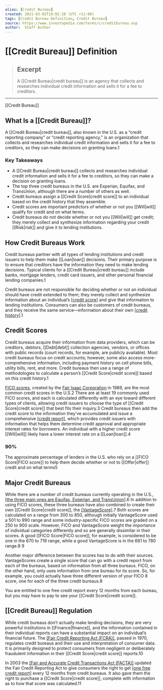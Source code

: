 ```yaml
---
alias: [Credit Bureau]
created: 2021-03-02T19:02:28 (UTC +11:00)
tags: [Credit Bureau Definition, Credit Bureau]
source: https://www.investopedia.com/terms/c/creditbureau.asp
author:  Staff Author
---
```


# [[Credit Bureau]] Definition

> ## Excerpt
> A [[Credit Bureau|credit bureau]] is an agency that collects and researches individual credit information and sells it for a fee to creditors.

---

[[Credit Bureau]]
## What Is a [[Credit Bureau]]?

A [[Credit Bureau|credit bureau]], also known in the U.S. as a “credit reporting company” or “credit reporting agency,” is an organization that collects and researches individual credit information and sells it for a fee to creditors, so they can make decisions on granting loans.1

### Key Takeaways

-   A [[Credit Bureau|credit bureau]] collects and researches individual credit information and sells it for a fee to creditors, so they can make a decision on granting loans.
-   The top three credit bureaus in the U.S. are Experian, Equifax, and TransUnion, although there are a number of others as well.
-   Credit bureaus assign a [[Credit Score|credit score]] to an individual based on the credit history that they assemble.
-   Credit scores are important predictors of whether or not you [[Will|will]] qualify for credit and on what terms.
-   Credit bureaus do not decide whether or not you [[Will|will]] get credit; they merely collect and synthesize information regarding your credit [[Risk|risk]] and give it to lending institutions.

## How Credit Bureaus Work

Credit bureaus partner with all types of lending institutions and credit issuers to help them make [[Loan|loan]] decisions. Their primary purpose is to ensure that creditors have the information they need to make lending decisions. Typical clients for a [[Credit Bureau|credit bureau]] include banks, mortgage lenders, credit card issuers, and other personal financial lending companies.1

Credit bureaus are not responsible for deciding whether or not an individual should have credit extended to them; they merely collect and synthesize information about an individual’s [[credit score]](https://www.investopedia.com/terms/c/credit_score.asp) and give that information to lending institutions. Consumers can also be customers of credit bureaus, and they receive the same service—information about their own [[credit history]](https://www.investopedia.com/terms/c/credit-history.asp).1

## Credit Scores

Credit bureaus acquire their information from data providers, which can be creditors, debtors, [[Debt|debt]] collection agencies, vendors, or offices with public records (court records, for example, are publicly available). Most credit bureaus focus on credit accounts; however, some also access more-comprehensive information, including payment history on cell phone bills, utility bills, rent, and more. Credit bureaus then use a range of methodologies to calculate a person’s [[Credit Score|credit score]] based on this credit history.1

[FICO scores](https://www.investopedia.com/terms/f/ficoscore.asp), created by the [Fair Isaac Corporation](https://www.investopedia.com/terms/f/fico-fair-isaac.asp) in 1989, are the most common credit scores in the U.S.2 There are at least 19 commonly used FICO scores, and each is calculated differently with an eye toward different types of clients, allowing credit issuers to choose the type of [[Credit Score|credit score]] that best fits their inquiry.3 Credit bureaus then add the credit score to the information they’ve accumulated and issue a comprehensive [[credit report]](https://www.investopedia.com/terms/c/creditreport.asp), which provides credit issuers with information that helps them determine credit approval and appropriate interest rates for borrowers. An individual with a higher credit score [[Will|will]] likely have a lower interest rate on a [[Loan|loan]].4

### 90%

The approximate percentage of lenders in the U.S. who rely on a [[FICO Score|FICO score]] to help them decide whether or not to [[Offer|offer]] credit and on what terms5

## Major Credit Bureaus

While there are a number of credit bureaus currently operating in the U.S., [[the three main ones are Equifax, Experian, and TransUnion]](https://www.investopedia.com/personal-[[Finance|finance]]/top-three-credit-bureaus/).6 In addition to using FICO scores, these three bureaus have also combined to create their own [[Credit Score|credit score]], the [[VantageScore]](https://www.investopedia.com/terms/v/[[VantageScore|vantagescore]].asp).7 Both scores are calculated on a range from 300 to 850, although initially VantageScore used a 501 to 990 range and some industry-specific FICO scores are graded on a 250 to 900 scale. However, FICO and VantageScore weight the importance of individual categories differently and so are generally dissimilar in their scores. A good [[FICO Score|FICO score]], for example, is considered to be one in the 670 to 719 range, while a good VantageScore is in the 661 to 780 range.8 9

Another major difference between the scores has to do with their sources. VantageScores create a single score that can go with a credit report from each of the bureaus, based on information from all three bureaus. FICO, on the other hand, only uses information from one bureau for its score. So, for example, you could actually have three different version of your FICO 8 score, one for each of the three credit bureaus.8

You are entitled to one free credit report every 12 months from each bureau, but you may have to pay to see your [[Credit Score|credit score]].

## [[Credit Bureau]] Regulation

While credit bureaus don’t actually make lending decisions, they are very powerful institutions in [[Finance|finance]], and the information contained in their individual reports can have a substantial impact on an individual’s financial future. The [[Fair Credit Reporting Act (FCRA)]](https://www.investopedia.com/terms/f/fair-credit-reporting-act-fcra.asp), passed in 1970, regulates credit bureaus and their use and interpretation of consumer data. It is primarily designed to protect consumers from negligent or deliberately fraudulent information in their [[Credit Score|credit score]] reports.10

In 2003 the [[Fair and Accurate Credit Transactions Act (FACTA)]](https://www.investopedia.com/terms/f/facta.asp) updated the Fair Credit Reporting Act to give consumers the right to get [[one free credit report]](https://www.annualcreditreport.com/index.action) every 12 months from credit bureaus. It also gave them the right to purchase a [[Credit Score|credit score]], complete with information as to how that score was calculated.11
